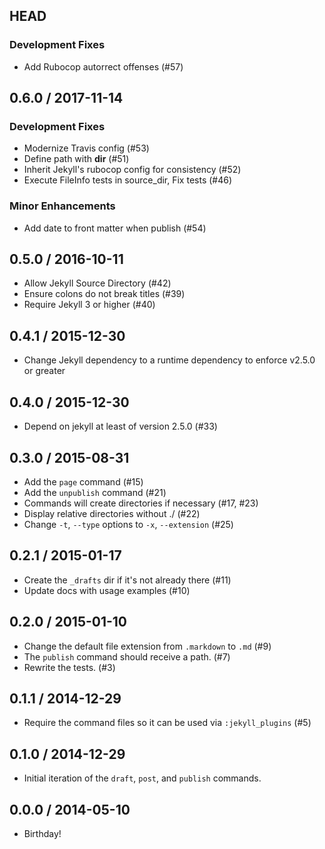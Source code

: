 ## HEAD

### Development Fixes

  * Add Rubocop
autorrect offenses (#57)

## 0.6.0 / 2017-11-14

### Development Fixes

  * Modernize Travis config (#53)
  * Define path with __dir__ (#51)
  * Inherit Jekyll&#39;s rubocop config for consistency (#52)
  * Execute FileInfo tests in source_dir, Fix tests (#46)

### Minor Enhancements

  * Add date to front matter when publish (#54)

## 0.5.0 / 2016-10-11

  * Allow Jekyll Source Directory (#42)
  * Ensure colons do not break titles (#39)
  * Require Jekyll 3 or higher (#40)

## 0.4.1 / 2015-12-30

  * Change Jekyll dependency to a runtime dependency to enforce v2.5.0 or greater

## 0.4.0 / 2015-12-30

  * Depend on jekyll at least of version 2.5.0 (#33)

## 0.3.0 / 2015-08-31

  * Add the `page` command (#15)
  * Add the `unpublish` command (#21)
  * Commands will create directories if necessary (#17, #23)
  * Display relative directories without ./ (#22)
  * Change `-t`, `--type` options to `-x`, `--extension` (#25)

## 0.2.1 / 2015-01-17

  * Create the `_drafts` dir if it's not already there (#11)
  * Update docs with usage examples (#10)

## 0.2.0 / 2015-01-10

  * Change the default file extension from `.markdown` to `.md` (#9)
  * The `publish` command should receive a path. (#7)
  * Rewrite the tests. (#3)

## 0.1.1 / 2014-12-29

  * Require the command files so it can be used via `:jekyll_plugins` (#5)

## 0.1.0 / 2014-12-29

  * Initial iteration of the `draft`, `post`, and `publish` commands.

## 0.0.0 / 2014-05-10

  * Birthday!
